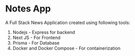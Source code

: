 # Notes App
A Full Stack News Application created using following tools:
1. Nodejs - Express for backend
2. Next JS - For Frontend
3. Prisma - For Database
4. Docker and Docker Compose - For containerization

